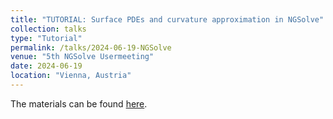 ```yaml
---
title: "TUTORIAL: Surface PDEs and curvature approximation in NGSolve"
collection: talks
type: "Tutorial"
permalink: /talks/2024-06-19-NGSolve
venue: "5th NGSolve Usermeeting"
date: 2024-06-19
location: "Vienna, Austria"
---
```


The materials can be found [here](http://michaelneunteufel.github.io/files/talks/ngsolve5_materials.zip).